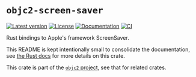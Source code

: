 # `objc2-screen-saver`

[![Latest version](https://badgen.net/crates/v/objc2-screen-saver)](https://crates.io/crates/objc2-screen-saver)
[![License](https://badgen.net/badge/license/Zlib%20OR%20Apache-2.0%20OR%20MIT/blue)](../../LICENSE.md)
[![Documentation](https://docs.rs/objc2-screen-saver/badge.svg)](https://docs.rs/objc2-screen-saver/)
[![CI](https://github.com/madsmtm/objc2/actions/workflows/ci.yml/badge.svg)](https://github.com/madsmtm/objc2/actions/workflows/ci.yml)

Rust bindings to Apple's framework ScreenSaver.

This README is kept intentionally small to consolidate the documentation, see
[the Rust docs](https://docs.rs/objc2-screen-saver/) for more details on this crate.

This crate is part of the [`objc2` project](https://github.com/madsmtm/objc2),
see that for related crates.
